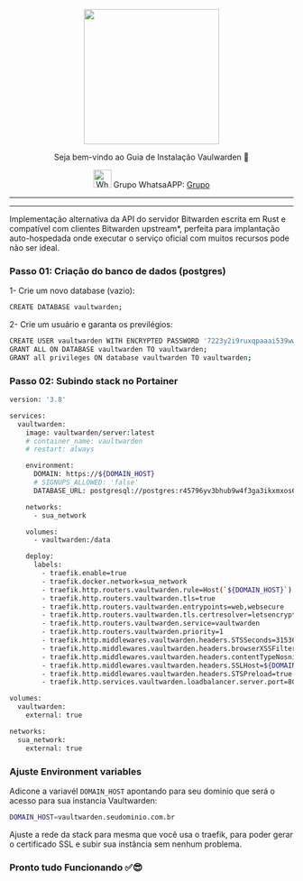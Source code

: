 <p align="center">
<img src="https://cwmkt.com.br/wp-content/uploads/2024/04/logo_github.png" width="240" />
<p align="center">Seja bem-vindo ao Guia de Instalação Vaulwarden 🚀</p>
</p>
  
<p align="center">
<img src="https://whatsapp.com/favicon.ico" alt="WhatsAPP-logo" width="32" />
<span>Grupo WhatsaAPP: </span>
<a href="https://chat.whatsapp.com/K0HnkUZ41CYL8txpPWx2hO" target="_blank">Grupo</a>
</p>

<hr />
<hr />

Implementação alternativa da API do servidor Bitwarden escrita em Rust e compatível com clientes Bitwarden upstream*, perfeita para implantação auto-hospedada onde executar o serviço oficial com muitos recursos pode não ser ideal.

### Passo 01: Criação do banco de dados (postgres)

1- Crie um novo database (vazio):

```bash
CREATE DATABASE vaultwarden;
```

2- Crie um usuário e garanta os previlégios:

```bash
CREATE USER vaultwarden WITH ENCRYPTED PASSWORD '7223y2i9ruxqpaaai539ww454n8gi3xq';
GRANT ALL ON DATABASE vaultwarden TO vaultwarden;
GRANT all privileges ON database vaultwarden TO vaultwarden;
```

### Passo 02: Subindo stack no Portainer

```bash
version: '3.8'

services:
  vaultwarden:
    image: vaultwarden/server:latest
    # container_name: vaultwarden
    # restart: always

    environment:  
      DOMAIN: https://${DOMAIN_HOST}
      # SIGNUPS_ALLOWED: 'false'
      DATABASE_URL: postgresql://postgres:r45796yv3bhub9w4f3ga3ikxmxos648r@postgres:5432/vaultwarden

    networks:
      - sua_network

    volumes:
      - vaultwarden:/data

    deploy:    
      labels:
        - traefik.enable=true
        - traefik.docker.network=sua_network
        - traefik.http.routers.vaultwarden.rule=Host(`${DOMAIN_HOST}`)
        - traefik.http.routers.vaultwarden.tls=true
        - traefik.http.routers.vaultwarden.entrypoints=web,websecure
        - traefik.http.routers.vaultwarden.tls.certresolver=letsencryptresolver
        - traefik.http.routers.vaultwarden.service=vaultwarden
        - traefik.http.routers.vaultwarden.priority=1      
        - traefik.http.middlewares.vaultwarden.headers.STSSeconds=315360000
        - traefik.http.middlewares.vaultwarden.headers.browserXSSFilter=true
        - traefik.http.middlewares.vaultwarden.headers.contentTypeNosniff=true
        - traefik.http.middlewares.vaultwarden.headers.SSLHost=${DOMAIN_HOST}
        - traefik.http.middlewares.vaultwarden.headers.STSPreload=true
        - traefik.http.services.vaultwarden.loadbalancer.server.port=80

volumes:
  vaultwarden:
    external: true

networks:
  sua_network:
    external: true
```

### Ajuste Environment variables

Adicone a variavél `DOMAIN_HOST` apontando para seu dominio que será o acesso para sua instancia Vaultwarden:

```bash
DOMAIN_HOST=vaultwarden.seudominio.com.br
```

Ajuste a rede da stack para mesma que você usa o traefik, para poder gerar o certificado SSL e subir sua instância sem nenhum problema.

### Pronto tudo Funcionando ✅😎





